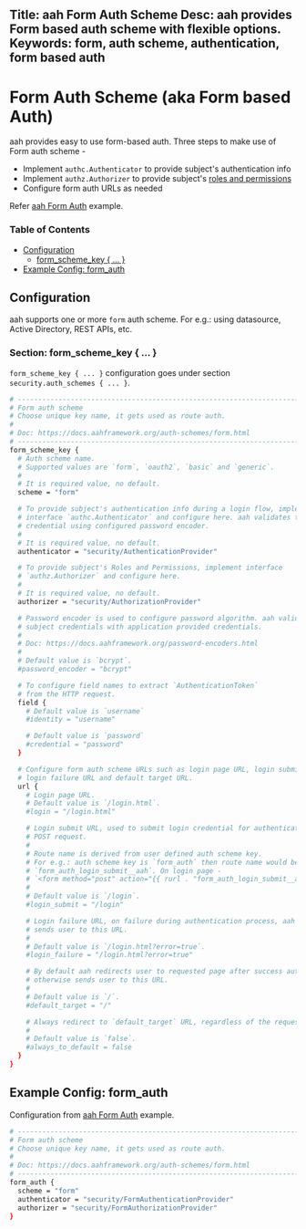 Title: aah Form Auth Scheme
Desc: aah provides Form based auth scheme with flexible options.
Keywords: form, auth scheme, authentication, form based auth
---
# Form Auth Scheme (aka Form based Auth)

aah provides easy to use form-based auth. Three steps to make use of Form auth scheme -

  * Implement `authc.Authenticator` to provide subject's authentication info
  * Implement `authz.Authorizer` to provide subject's [roles and permissions](/security-permissions.html)
  * Configure form auth URLs as needed

Refer [aah Form Auth]({{aah-examples}}/form-based-auth) example.

### Table of Contents

  * [Configuration](#configuration)
      - [form_scheme_key { ... }](#section-form-scheme-key)
  * [Example Config: form_auth](#example-config-form-auth)

## Configuration

aah supports one or more `form` auth scheme. For e.g.: using datasource, Active Directory, REST APIs, etc.

### Section: form_scheme_key { ... }

`form_scheme_key { ... }` configuration goes under section `security.auth_schemes { ... }`.

```bash
# -----------------------------------------------------------------------------
# Form auth scheme
# Choose unique key name, it gets used as route auth.
#
# Doc: https://docs.aahframework.org/auth-schemes/form.html
# -----------------------------------------------------------------------------
form_scheme_key {
  # Auth scheme name.
  # Supported values are `form`, `oauth2`, `basic` and `generic`.
  #
  # It is required value, no default.
  scheme = "form"

  # To provide subject's authentication info during a login flow, implement
  # interface `authc.Authenticator` and configure here. aah validates the
  # credential using configured password encoder.
  #
  # It is required value, no default.
  authenticator = "security/AuthenticationProvider"

  # To provide subject's Roles and Permissions, implement interface
  # `authz.Authorizer` and configure here.
  #
  # It is required value, no default.
  authorizer = "security/AuthorizationProvider"

  # Password encoder is used to configure password algorithm. aah validates
  # subject credentials with application provided credentials.
  #
  # Doc: https://docs.aahframework.org/password-encoders.html
  #
  # Default value is `bcrypt`.
  #password_encoder = "bcrypt"

  # To configure field names to extract `AuthenticationToken`
  # from the HTTP request.
  field {
    # Default value is `username`
    #identity = "username"

    # Default value is `password`
    #credential = "password"
  }

  # Configure form auth scheme URLs such as login page URL, login submit URL,
  # login failure URL and default target URL.
  url {
    # Login page URL.
    # Default value is `/login.html`.
    #login = "/login.html"

    # Login submit URL, used to submit login credential for authentication via
    # POST request.
    #
    # Route name is derived from user defined auth scheme key.
    # For e.g.: auth scheme key is `form_auth` then route name would be
    # `form_auth_login_submit__aah`. On login page -
    # `<form method="post" action="{{ rurl . "form_auth_login_submit__aah" }}">`
    #
    # Default value is `/login`.
    #login_submit = "/login"

    # Login failure URL, on failure during authentication process, aah
    # sends user to this URL.
    #
    # Default value is `/login.html?error=true`.
    #login_failure = "/login.html?error=true"

    # By default aah redirects user to requested page after success authentication
    # otherwise sends user to this URL.
    #
    # Default value is `/`.
    #default_target = "/"

    # Always redirect to `default_target` URL, regardless of the requested page/URL.
    #
    # Default value is `false`.
    #always_to_default = false
  }
}
```

## Example Config: form_auth

Configuration from [aah Form Auth]({{aah-examples}}/form-based-auth) example.

```bash
# -----------------------------------------------------------------------------
# Form auth scheme
# Choose unique key name, it gets used as route auth.
#
# Doc: https://docs.aahframework.org/auth-schemes/form.html
# -----------------------------------------------------------------------------
form_auth {
  scheme = "form"
  authenticator = "security/FormAuthenticationProvider"
  authorizer = "security/FormAuthorizationProvider"
}
```
